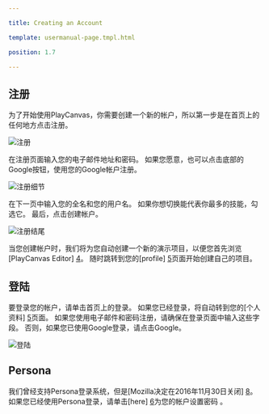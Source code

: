 ---
title: Creating an Account
template: usermanual-page.tmpl.html
position: 1.7
---

## 注册

为了开始使用PlayCanvas，你需要创建一个新的帐户，所以第一步是在首页上的任何地方点击注册。

![注册][1]

在注册页面输入您的电子邮件地址和密码。 如果您愿意，也可以点击底部的Google按钮，使用您的Google帐户注册。

![注册细节][2]

在下一页中输入您的全名和您的用户名。 如果你想切换能代表你最多的技能，勾选它。 最后，点击创建帐户。

![注册结尾][3]

当您创建帐户时，我们将为您自动创建一个新的演示项目，以便您首先浏览[PlayCanvas Editor] [4]。 随时跳转到您的[profile] [5]页面开始创建自己的项目。

## 登陆

要登录您的帐户，请单击首页上的登录。 如果您已经登录，将自动转到您的[个人资料] [5]页面。 如果您使用电子邮件和密码注册，请确保在登录页面中输入这些字段。 否则，如果您已使用Google登录，请点击Google。

![登陆][7]

## Persona

我们曾经支持Persona登录系统，但是[Mozilla决定在2016年11月30日关闭] [8]。如果您已经使用Persona登录，请单击[here] [6]为您的帐户设置密码 。

[1]: /images/user-manual/creating-account/signup.png
[2]: /images/user-manual/creating-account/signup_details.png
[3]: /images/user-manual/creating-account/signup_final.png
[4]: /user-manual/designer/
[5]: /user-manual/profile/
[6]: https://login.playcanvas.com/persona_deprecated
[7]: /images/user-manual/creating-account/login.png
[8]: https://wiki.mozilla.org/Identity/Persona_Shutdown_Guidelines_for_Reliers

